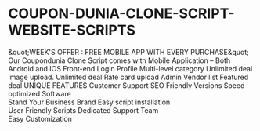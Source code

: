 # COUPON-DUNIA-CLONE-SCRIPT-WEBSITE-SCRIPTS
 &amp;quot;WEEK'S OFFER : FREE MOBILE APP WITH EVERY PURCHASE&amp;quot;
Our Coupondunia Clone Script comes with Mobile Application – Both Android and IOS
Front-end
Login 
Profile
Multi-level category
Unlimited deal image upload.
Unlimited deal Rate card upload
Admin
Vendor list
Featured deal
UNIQUE FEATURES
Customer Support
SEO Friendly Versions
Speed optimized Software                
Stand Your Business Brand
Easy script installation                      
User Friendly Scripts
Dedicated Support Team                  
Easy Customization
